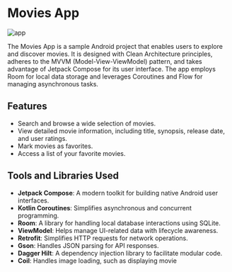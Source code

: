# Movies App
![app](https://github.com/user-attachments/assets/ec47b2a4-03b5-4372-986f-f9681c974c06)

The Movies App is a sample Android project that enables users to explore and discover movies. It is designed with Clean Architecture principles, adheres to the MVVM (Model-View-ViewModel) pattern, and takes advantage of Jetpack Compose for its user interface. The app employs Room for local data storage and leverages Coroutines and Flow for managing asynchronous tasks.

## Features

- Search and browse a wide selection of movies.
- View detailed movie information, including title, synopsis, release date, and user ratings.
- Mark movies as favorites.
- Access a list of your favorite movies.

## Tools and Libraries Used

- **Jetpack Compose**: A modern toolkit for building native Android user interfaces.
- **Kotlin Coroutines**: Simplifies asynchronous and concurrent programming.
- **Room**: A library for handling local database interactions using SQLite.
- **ViewModel**: Helps manage UI-related data with lifecycle awareness.
- **Retrofit**: Simplifies HTTP requests for network operations.
- **Gson**: Handles JSON parsing for API responses.
- **Dagger Hilt**: A dependency injection library to facilitate modular code.
- **Coil**: Handles image loading, such as displaying movie

